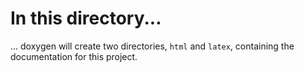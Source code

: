 # In this directory...

... doxygen will create two directories, `html` and `latex`, containing the
documentation for this project.
